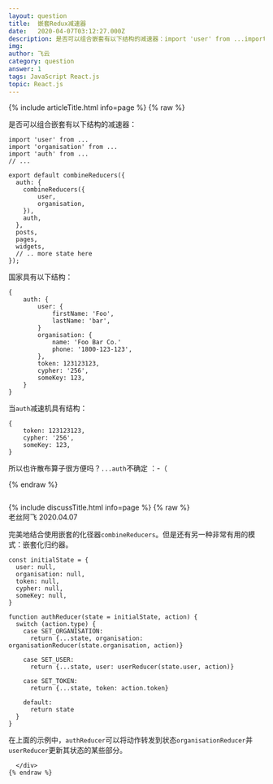```yaml
---
layout: question
title:  嵌套Redux减速器
date:   2020-04-07T03:12:27.000Z
description: 是否可以组合嵌套有以下结构的减速器：import 'user' from ...import 'organisation' from ...imp...
img: 
author: 飞云
category: question
answer: 1
tags: JavaScript React.js
topic: React.js
---
```

<div class="article-root">
  <div class="article">
    {% include articleTitle.html info=page %}
    {% raw %}
    <div class="article-content"><p><font style="vertical-align: inherit;"><font style="vertical-align: inherit;">是否可以组合嵌套有以下结构的减速器：</font></font></p>

<pre><code>import 'user' from ...<font></font>
import 'organisation' from ...<font></font>
import 'auth' from ...<font></font>
// ...<font></font>
<font></font>
export default combineReducers({<font></font>
  auth: {<font></font>
    combineReducers({<font></font>
        user,<font></font>
        organisation,  <font></font>
    }),<font></font>
    auth,<font></font>
  },<font></font>
  posts,<font></font>
  pages,<font></font>
  widgets,<font></font>
  // .. more state here<font></font>
});<font></font>
</code></pre>

<p><font style="vertical-align: inherit;"><font style="vertical-align: inherit;">国家具有以下结构：</font></font></p>

<pre><code>{<font></font>
    auth: {<font></font>
        user: {<font></font>
            firstName: 'Foo',<font></font>
            lastName: 'bar',<font></font>
        }<font></font>
        organisation: {<font></font>
            name: 'Foo Bar Co.'<font></font>
            phone: '1800-123-123',<font></font>
        },<font></font>
        token: 123123123,<font></font>
        cypher: '256',<font></font>
        someKey: 123,<font></font>
    }<font></font>
}<font></font>
</code></pre>

<p><font style="vertical-align: inherit;"><font style="vertical-align: inherit;">当</font></font><code>auth</code><font style="vertical-align: inherit;"><font style="vertical-align: inherit;">减速机具有结构：</font></font></p>

<pre><code>{<font></font>
    token: 123123123,<font></font>
    cypher: '256',<font></font>
    someKey: 123,   <font></font>
}<font></font>
</code></pre>

<p><font style="vertical-align: inherit;"><font style="vertical-align: inherit;">所以也许散布算子很方便吗？</font></font><code>...auth</code><font style="vertical-align: inherit;"><font style="vertical-align: inherit;">不确定 ：-（</font></font></p></div>
    {% endraw %}
  </div>
  <p style="height: 0;width:0;overflow: hidden;"> 第4038篇《嵌套Redux减速器》来自Winter(https://github.com/aiyld/aiyld.github.io)的站点</p>
  <div class="discuss-wrapper">
    {% include discussTitle.html info=page %}
    {% raw %}
    <div class="discuss-item">
        <div class="discuss-parent">
          <div class="discuss-meta">
            <span class="discuss-user">老丝阿飞</span>
            <span class="discuss-time">2020.04.07</span>
          </div>
          <div class="discuss-comment"><p><font style="vertical-align: inherit;"><font style="vertical-align: inherit;">完美地结合使用嵌套的化径器</font></font><code>combineReducers</code><font style="vertical-align: inherit;"><font style="vertical-align: inherit;">。</font><font style="vertical-align: inherit;">但是还有另一种非常有用的模式：嵌套化归约器。</font></font></p>

<pre class="lang-js prettyprint-override"><code>const initialState = {<font></font>
  user: null,<font></font>
  organisation: null,<font></font>
  token: null,<font></font>
  cypher: null,<font></font>
  someKey: null,<font></font>
}<font></font>
<font></font>
function authReducer(state = initialState, action) {<font></font>
  switch (action.type) {<font></font>
    case SET_ORGANISATION:<font></font>
      return {...state, organisation: organisationReducer(state.organisation, action)}<font></font>
<font></font>
    case SET_USER:<font></font>
      return {...state, user: userReducer(state.user, action)}<font></font>
<font></font>
    case SET_TOKEN:<font></font>
      return {...state, token: action.token}<font></font>
<font></font>
    default:<font></font>
      return state<font></font>
  }<font></font>
}<font></font>
</code></pre>

<p><font style="vertical-align: inherit;"><font style="vertical-align: inherit;">在上面的示例中，</font></font><code>authReducer</code><font style="vertical-align: inherit;"><font style="vertical-align: inherit;">可以将动作转发到状态</font></font><code>organisationReducer</code><font style="vertical-align: inherit;"><font style="vertical-align: inherit;">并</font></font><code>userReducer</code><font style="vertical-align: inherit;"><font style="vertical-align: inherit;">更新其状态的某些部分。</font></font></p></div>
        </div>
        
      </div>
    {% endraw %}
  </div>
<div>
